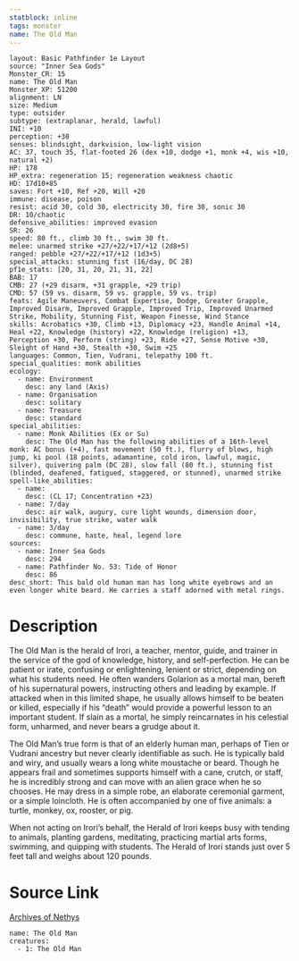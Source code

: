 ```yaml
---
statblock: inline
tags: monster
name: The Old Man
---
```

```statblock
layout: Basic Pathfinder 1e Layout
source: "Inner Sea Gods"
Monster_CR: 15
name: The Old Man
Monster_XP: 51200
alignment: LN
size: Medium
type: outsider
subtype: (extraplanar, herald, lawful)
INI: +10
perception: +30
senses: blindsight, darkvision, low-light vision
AC: 37, touch 35, flat-footed 26 (dex +10, dodge +1, monk +4, wis +10, natural +2)
HP: 178
HP_extra: regeneration 15; regeneration weakness chaotic
HD: 17d10+85
saves: Fort +10, Ref +20, Will +20
immune: disease, poison
resist: acid 30, cold 30, electricity 30, fire 30, sonic 30
DR: 10/chaotic
defensive_abilities: improved evasion
SR: 26
speed: 80 ft., climb 30 ft., swim 30 ft.
melee: unarmed strike +27/+22/+17/+12 (2d8+5)
ranged: pebble +27/+22/+17/+12 (1d3+5)
special_attacks: stunning fist (16/day, DC 28)
pf1e_stats: [20, 31, 20, 21, 31, 22]
BAB: 17
CMB: 27 (+29 disarm, +31 grapple, +29 trip)
CMD: 57 (59 vs. disarm, 59 vs. grapple, 59 vs. trip)
feats: Agile Maneuvers, Combat Expertise, Dodge, Greater Grapple, Improved Disarm, Improved Grapple, Improved Trip, Improved Unarmed Strike, Mobility, Stunning Fist, Weapon Finesse, Wind Stance
skills: Acrobatics +30, Climb +13, Diplomacy +23, Handle Animal +14, Heal +22, Knowledge (history) +22, Knowledge (religion) +13, Perception +30, Perform (string) +23, Ride +27, Sense Motive +30, Sleight of Hand +30, Stealth +30, Swim +25
languages: Common, Tien, Vudrani, telepathy 100 ft.
special_qualities: monk abilities
ecology:
  - name: Environment
    desc: any land (Axis)
  - name: Organisation
    desc: solitary
  - name: Treasure
    desc: standard
special_abilities:
  - name: Monk Abilities (Ex or Su)
    desc: The Old Man has the following abilities of a 16th-level monk: AC bonus (+4), fast movement (50 ft.), flurry of blows, high jump, ki pool (18 points, adamantine, cold iron, lawful, magic, silver), quivering palm (DC 28), slow fall (80 ft.), stunning fist (blinded, deafened, fatigued, staggered, or stunned), unarmed strike
spell-like_abilities:
  - name:
    desc: (CL 17; Concentration +23)
  - name: 7/day
    desc: air walk, augury, cure light wounds, dimension door, invisibility, true strike, water walk
  - name: 3/day
    desc: commune, haste, heal, legend lore
sources:
  - name: Inner Sea Gods
    desc: 294
  - name: Pathfinder No. 53: Tide of Honor
    desc: 86
desc_short: This bald old human man has long white eyebrows and an even longer white beard. He carries a staff adorned with metal rings.
```
# Description
The Old Man is the herald of Irori, a teacher, mentor, guide, and trainer in the service of the god of knowledge, history, and self-perfection. He can be patient or irate, confusing or enlightening, lenient or strict, depending on what his students need. He often wanders Golarion as a mortal man, bereft of his supernatural powers, instructing others and leading by example. If attacked when in this limited shape, he usually allows himself to be beaten or killed, especially if his “death” would provide a powerful lesson to an important student. If slain as a mortal, he simply reincarnates in his celestial form, unharmed, and never bears a grudge about it.

The Old Man’s true form is that of an elderly human man, perhaps of Tien or Vudrani ancestry but never clearly identifiable as such. He is typically bald and wiry, and usually wears a long white moustache or beard. Though he appears frail and sometimes supports himself with a cane, crutch, or staff, he is incredibly strong and can move with an alien grace when he so chooses. He may dress in a simple robe, an elaborate ceremonial garment, or a simple loincloth. He is often accompanied by one of five animals: a turtle, monkey, ox, rooster, or pig.

When not acting on Irori’s behalf, the Herald of Irori keeps busy with tending to animals, planting gardens, meditating, practicing martial arts forms, swimming, and quipping with students. The Herald of Irori stands just over 5 feet tall and weighs about 120 pounds.
# Source Link
[Archives of Nethys](https://aonprd.com/MonsterDisplay.aspx?ItemName=The%20Old%20Man)
```encounter-table
name: The Old Man
creatures:
  - 1: The Old Man
```
